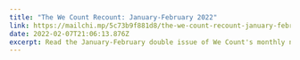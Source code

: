 ```yaml
---
title: "The We Count Recount: January-February 2022"
link: https://mailchi.mp/5c73b9f881d8/the-we-count-recount-january-february-6721981
date: 2022-02-07T21:06:13.876Z
excerpt: Read the January-February double issue of We Count's monthly newsletter.
---
```

